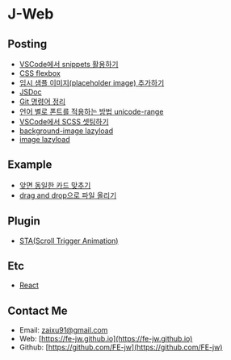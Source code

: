 # **J-Web**

## **Posting**
* [VSCode에서 snippets 활용하기](posts/220930)
* [CSS flexbox](posts/220923)
* [임시 샘플 이미지(placeholder image) 추가하기](posts/220916)
* [JSDoc](posts/220912)
* [Git 명령어 정리](posts/220817)
* [언어 별로 폰트를 적용하는 방법 unicode-range](posts/220707)
* [VSCode에서 SCSS 셋팅하기](posts/220630)
* [background-image lazyload](posts/220602)
* [image lazyload](posts/220520)

## **Example**
* [앞면 동일한 카드 맞추기](posts/221005)
* [drag and drop으로 파일 올리기](posts/220925)

## **Plugin**
* [STA(Scroll Trigger Animation)](posts/220527)

## **Etc**
* [React](https://github.com/FE-jw/react#readme)

## **Contact Me**
* Email: [zaixu91@gmail.com](mailto:zaixu91@gmail.com)
* Web: [https://fe-jw.github.io](https://fe-jw.github.io)
* Github: [https://github.com/FE-jw](https://github.com/FE-jw)